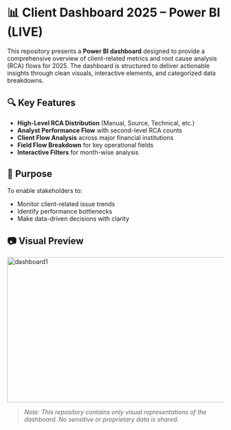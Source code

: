 # 📊 Client Dashboard 2025 – Power BI (LIVE)

This repository presents a **Power BI dashboard** designed to provide a comprehensive overview of client-related metrics and root cause analysis (RCA) flows for 2025. The dashboard is structured to deliver actionable insights through clean visuals, interactive elements, and categorized data breakdowns.

## 🔍 Key Features
- **High-Level RCA Distribution** (Manual, Source, Technical, etc.)
- **Analyst Performance Flow** with second-level RCA counts
- **Client Flow Analysis** across major financial institutions
- **Field Flow Breakdown** for key operational fields
- **Interactive Filters** for month-wise analysis

## 🎯 Purpose
To enable stakeholders to:
- Monitor client-related issue trends
- Identify performance bottlenecks
- Make data-driven decisions with clarity

## 📷 Visual Preview
<img width="597" height="337" alt="dashboard1" src="https://github.com/user-attachments/assets/0ab1a987-2345-472d-8e5d-8111b1cfd8eb" />

> *Note: This repository contains only visual representations of the dashboard. No sensitive or proprietary data is shared.*


